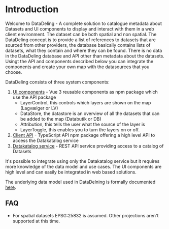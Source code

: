 <!--
[![npm](https://img.shields.io/npm/v/@dmp/lagvaelger-client-ui.svg)](https://www.npmjs.com/package/@dmp/lagvaelger-client-ui)
[![npm](https://img.shields.io/npm/v/@dmp/lagvaelger-client-api.svg)](https://www.npmjs.com/package/@dmp/lagvaelger-client-api)
-->

# Introduction

Welcome to DataDeling - A complete solution to catalogue metadata about Datasets and UI components to display and interact with them in a web client environment. The dataset can be both spatial and non spatial.
The DataDeling concept is to provide a list of references to datasets that are sourced from other providers, the database basically contains lists of datasets, what they contain and where they can be found. There is no data in the DataDeling database and API other than metadata about the datasets. Usingt the API and components described below you can integrate the components and create your own map with the datasources that you choose. 



DataDeling consists of three system components:

1. [UI components](doc/frontend#ui-components) - Vue 3 reusable components as npm package which use the API package
   * LayerControl, this controls which layers are shown on the map (Lagvælger or LV)
   * DataStore, the datastore is an overview of all the datasets that can be added to the map (Databutik or DB)
   * Attribution, this tells the user what the source of the layer is
   * LayerToggle, this enables you to turn the layers on or off.
2. [Client API](doc/frontend#client-api) - TypeScript API npm package offering a high level API to access the Datakatalog service
3. [Datakatalog service](doc/backend) - REST API service providing access to a catalog of Datasets

It's possible to integrate using only the Datakatalog service but it requires more knowledge of the data model and use cases. The UI components are high level and can easily be integrated in web based solutions.

The underlying data model used in DataDelning is formally documented [here](doc/datamodel).

## FAQ

- For spatial datasets EPSG:25832 is assumed. Other projections aren't supported at this time.
